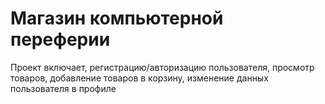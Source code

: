 # Магазин компьютерной переферии
Проект включает, регистрацию/авторизацию пользователя, просмотр товаров, добавление товаров в корзину, изменение данных пользователя в профиле

